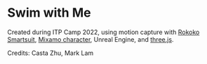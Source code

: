 Swim with Me
========

Created during ITP Camp 2022, using motion capture with [Rokoko Smartsuit](https://www.rokoko.com/), [Mixamo character](https://www.mixamo.com/#/), Unreal Engine, and [three.js](https://threejs.org/).

Credits: Casta Zhu, Mark Lam